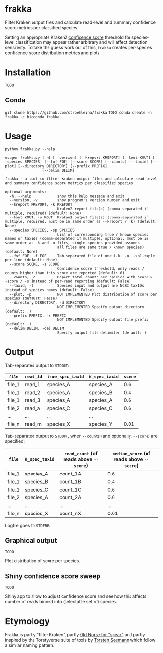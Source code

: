 # frakka
Filter Kraken output files and calculate read-level and summary confidence score metrics per classified species.

Setting an appropriate Kraken2 [confidence score](https://github.com/DerrickWood/kraken2/wiki/Manual#confidence-scoring) threshold for species-level classification may appear rather arbitrary and will affect detection sensitivity. To take the guess work out of this, `frakka` creates per-species confidence 
score distribution metrics and plots.

# Installation

`TODO`

## Conda

`git clone https://github.com/stroehleina/frakka`
`TODO conda create -n frakka -c bioconda frakka`

# Usage

`python frakka.py --help`

```
usage: frakka.py [-h] [--version] [--kreport KREPORT] [--kout KOUT] [--species SPECIES] [--fof FOF] [--score SCORE] [--counts] [--taxid] [--plot] [--directory DIRECTORY] [--prefix PREFIX]
                 [--delim DELIM]

frakka - a tool to filter Kraken output files and calculate read-level and summary confidence score metrics per classified species

optional arguments:
  -h, --help            show this help message and exit
  --version, -v         show program's version number and exit
  --kreport KREPORT, -k KREPORT
                        Kraken2 report file(s) (comma-separated if multiple, required) (default: None)
  --kout KOUT, -o KOUT  Kraken2 output file(s) (comma-separated if multiple, required, must be in same order as --kreport / -k) (default: None)
  --species SPECIES, -sp SPECIES
                        List of corresponding true / known species names or taxids (comma-separated if multiple, optional, must be in same order as -k and -o files, single species provided assumes
                        all files are same true / known species) (default: None)
  --fof FOF, -f FOF     Tab-separated file of one (-k, -o, -sp)-tuple per line (default: None)
  --score SCORE, -s SCORE
                        Confidence score threshold, only reads / counts higher than this score are reported (default: 0)
  --counts, -c          Report total counts per species with score > --score / -s instead of per-read reporting (default: False)
  --taxid, -t           Species input and output are NCBI taxIDs instead of species names (default: False)
  --plot, -p            NOT IMPLEMENTED Plot distribution of score per species (default: False)
  --directory DIRECTORY, -d DIRECTORY
                        NOT IMPLEMENTED Specify output directory (default: .)
  --prefix PREFIX, -x PREFIX
                        NOT IMPLEMENTED Specify output file prefix (default: .)
  --delim DELIM, -del DELIM
                        Specify output file delimiter (default: )
```

# Output

Tab-separated output to `STDOUT`:

`file` | `read_id` | `true_spec_taxid` | `K_spec_taxid` | `score`
--- | --- | --- | --- | --- 
file_1 | read_1 | species_A | species_A | 0.6
file_1 | read_2 | species_A | species_B | 0.4
file_1 | read_3 | species_A | species_A | 0.6
file_2 | read_a | species_C | species_C | 0.6
... | ... | ... | ... 
file_n | read_m | species_X | species_Y | 0.01

Tab-separated output to `STDOUT`, when `--counts` (and optionally, `--score`) are specified:

`file` | `K_spec_taxid` | `read_count` (of reads above `--score`) | `median_score` (of reads above `--score`)
--- | --- | --- | --- 
file_1 | species_A | count_1A | 0.6
file_1 | species_B | count_1B | 0.4
file_1 | species_C | count_1C | 0.6
file_2 | species_A | count_2A | 0.6
... | ... | ... | ... 
file_n | species_X | count_nX | 0.01

Logfile goes to `STDERR`.

## Graphical output

`TODO`

Plot distribution of score per species.

## Shiny confidence score sweep

`TODO`

Shiny app to allow to adjust confidence score and see how this affects number of reads binned into (selectable set of) species.

# Etymology

Frakka is partly "filter Kraken", partly [Old Norse for "spear"](https://en.wiktionary.org/wiki/frakkar) and partly inspired by the Torstyverse suite of tools by [Torsten Seemann](https://github.com/tseemann) which follow a similar naming pattern.
